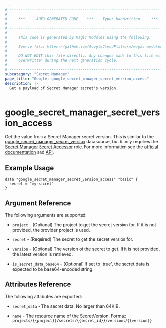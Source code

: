```yaml
---
# ----------------------------------------------------------------------------
#
#     ***     AUTO GENERATED CODE    ***    Type: Handwritten     ***
#
# ----------------------------------------------------------------------------
#
#     This code is generated by Magic Modules using the following:
#
#     Source file: https://github.com/GoogleCloudPlatform/magic-modules/tree/main/mmv1/third_party/terraform/website/docs/d/secret_manager_secret_version_access.html.markdown
#
#     DO NOT EDIT this file directly. Any changes made to this file will be
#     overwritten during the next generation cycle.
#
# ----------------------------------------------------------------------------
subcategory: "Secret Manager"
page_title: "Google: google_secret_manager_secret_version_access"
description: |-
  Get a payload of Secret Manager secret's version.
---
```


# google_secret_manager_secret_version_access

Get the value from a Secret Manager secret version. This is similar to the [google_secret_manager_secret_version](https://registry.terraform.io/providers/hashicorp/google/latest/docs/data-sources/secret_manager_secret_version) datasource, but it only requires the [Secret Manager Secret Accessor](https://cloud.google.com/secret-manager/docs/access-control#secretmanager.secretAccessor) role. For more information see the [official documentation](https://cloud.google.com/secret-manager/docs/) and [API](https://cloud.google.com/secret-manager/docs/reference/rest/v1/projects.secrets.versions/access).

## Example Usage

```hcl
data "google_secret_manager_secret_version_access" "basic" {
  secret = "my-secret"
}
```

## Argument Reference

The following arguments are supported:

* `project` - (Optional) The project to get the secret version for. If it
    is not provided, the provider project is used.

* `secret` - (Required) The secret to get the secret version for.

* `version` - (Optional) The version of the secret to get. If it
    is not provided, the latest version is retrieved.

* `is_secret_data_base64` - (Optional) If set to 'true', the secret data is
    expected to be base64-encoded string.

## Attributes Reference

The following attributes are exported:

* `secret_data` - The secret data. No larger than 64KiB.

* `name` - The resource name of the SecretVersion. Format:
  `projects/{{project}}/secrets/{{secret_id}}/versions/{{version}}`
